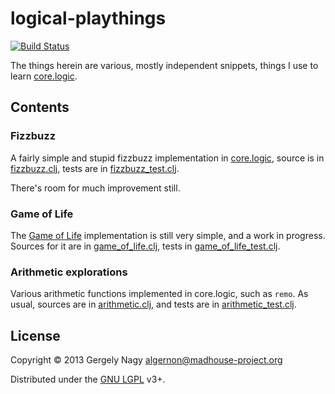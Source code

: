 # logical-playthings

[![Build Status](https://travis-ci.org/algernon/logical-playthings.png?branch=master)](https://travis-ci.org/algernon/logical-playthings)

The things herein are various, mostly independent snippets, things I
use to learn [core.logic][clogic].

## Contents

### Fizzbuzz

A fairly simple and stupid fizzbuzz implementation in
[core.logic][clogic], source is in [fizzbuzz.clj][fbuzz], tests are in
[fizzbuzz_test.clj][fbuzz-test].

There's room for much improvement still.

 [fbuzz]: https://github.com/algernon/logical-playthings/blob/master/src/logical_playthings/fizzbuzz.clj
 [fbuzz-test]: https://github.com/algernon/logical-playthings/blob/master/test/logical_playthings/fizzbuzz_test.clj

### Game of Life

The [Game of Life][gol-wiki] implementation is still very simple, and
a work in progress. Sources for it are in [game_of_life.clj][gol],
tests in [game_of_life_test.clj][gol-test].

 [gol-wiki]: https://en.wikipedia.org/wiki/Conway's_Game_of_Life
 [gol]: https://github.com/algernon/logical-playthings/blob/master/src/logical_playthings/game_of_life.clj
 [gol-test]: https://github.com/algernon/logical-playthings/blob/master/test/logical_playthings/game_of_life_test.clj

### Arithmetic explorations

Various arithmetic functions implemented in core.logic, such as
`remo`. As usual, sources are in [arithmetic.clj][arith], and tests
are in [arithmetic_test.clj][arith-test].

 [arith]: https://github.com/algernon/logical-playthings/blob/master/src/logical_playthings/arithmetic.clj
 [arith-test]: https://github.com/algernon/logical-playthings/blob/master/test/logical_playthings/arithmetic_test.clj

## License

Copyright © 2013 Gergely Nagy <algernon@madhouse-project.org>

Distributed under the [GNU LGPL][lgpl] v3+.

 [clogic]: https://github.com/clojure/core.logic
 [lgpl]: http://www.gnu.org/licenses/lgpl.html
